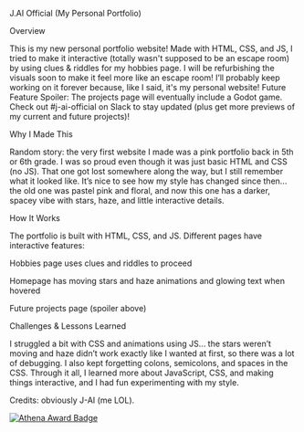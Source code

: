 J.AI Official (My Personal Portfolio)

Overview

This is my new personal portfolio website! Made with HTML, CSS, and JS, I tried to make it interactive (totally wasn't supposed to be an escape room) by using clues & riddles for my hobbies page. I will be refurbishing the visuals soon to make it feel more like an escape room! I’ll probably keep working on it forever because, like I said, it's my personal website! Future Feature Spoiler: The projects page will eventually include a Godot game. Check out #j-ai-official on Slack to stay updated (plus get more previews of my current and future projects)!

Why I Made This

Random story: the very first website I made was a pink portfolio back in 5th or 6th grade. I was so proud even though it was just basic HTML and CSS (no JS). That one got lost somewhere along the way, but I still remember what it looked like. It’s nice to see how my style has changed since then... the old one was pastel pink and floral, and now this one has a darker, spacey vibe with stars, haze, and little interactive details.

How It Works

The portfolio is built with HTML, CSS, and JS. Different pages have interactive features:

Hobbies page uses clues and riddles to proceed

Homepage has moving stars and haze animations and glowing text when hovered

Future projects page (spoiler above)

Challenges & Lessons Learned

I struggled a bit with CSS and animations using JS... the stars weren’t moving and haze didn’t work exactly like I wanted at first, so there was a lot of debugging. I also kept forgetting colons, semicolons, and spaces in the CSS. Through it all, I learned more about JavaScript, CSS, and making things interactive, and I had fun experimenting with my style.

Credits: obviously J-AI (me LOL).

[![Athena Award Badge](https://img.shields.io/endpoint?url=https%3A%2F%2Faward.athena.hackclub.com%2Fapi%2Fbadge)](https://award.athena.hackclub.com?utm_source=readme)
